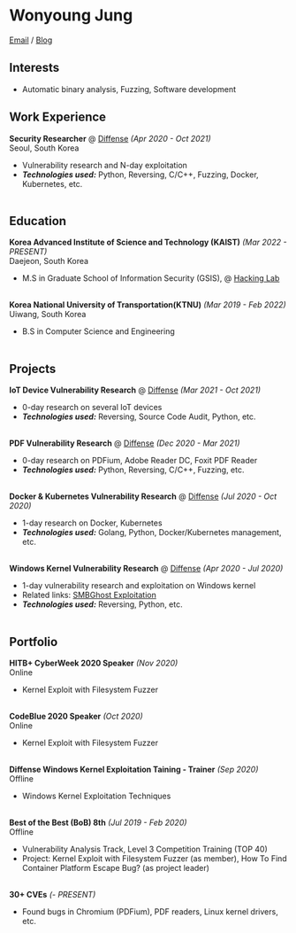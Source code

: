 # Wonyoung Jung
[Email](mailto:wonyoung.jung@kaist.ac.kr) / [Blog](https://nonetype.kr/)

## Interests
- Automatic binary analysis, Fuzzing, Software development

## Work Experience
**Security Researcher** @ [Diffense](https://diffense.com/) _(Apr 2020 - Oct 2021)_ <br>
Seoul, South Korea
  - Vulnerability research and N-day exploitation
  - **_Technologies used:_** Python, Reversing, C/C++, Fuzzing, Docker, Kubernetes, etc.
<br><br>

## Education
**Korea Advanced Institute of Science and Technology (KAIST)** _(Mar 2022 - PRESENT)_ <br>
Daejeon, South Korea
  - M.S in Graduate School of Information Security (GSIS), @ [Hacking Lab](https://kaist-hacking.github.io/)
<br><br>

**Korea National University of Transportation(KTNU)** _(Mar 2019 - Feb 2022)_ <br>
Uiwang, South Korea
  - B.S in Computer Science and Engineering
<br><br>

## Projects
**IoT Device Vulnerability Research** @ [Diffense](https://diffense.com/) _(Mar 2021 - Oct 2021)_ <br>
  - 0-day research on several IoT devices
  - **_Technologies used:_** Reversing, Source Code Audit, Python, etc.
<br><br>

**PDF Vulnerability Research** @ [Diffense](https://diffense.com/) _(Dec 2020 - Mar 2021)_ <br>
  - 0-day research on PDFium, Adobe Reader DC, Foxit PDF Reader
  - **_Technologies used:_** Python, Reversing, C/C++, Fuzzing, etc.
<br><br>

**Docker & Kubernetes Vulnerability Research** @ [Diffense](https://diffense.com/) _(Jul 2020 - Oct 2020)_ <br>
  - 1-day research on Docker, Kubernetes
  - **_Technologies used:_** Golang, Python, Docker/Kubernetes management, etc.
<br><br>

**Windows Kernel Vulnerability Research** @ [Diffense](https://diffense.com/) _(Apr 2020 - Jul 2020)_ <br>
  - 1-day vulnerability research and exploitation on Windows kernel
  - Related links: [SMBGhost Exploitation](https://web.archive.org/web/20201130040842/http://blog.diffense.co.kr/2020/09/24/SMBGhost.html)
  - **_Technologies used:_** Reversing, Python, etc.
<br><br>

## Portfolio
**HITB+ CyberWeek 2020 Speaker** _(Nov 2020)_ <br>
Online
  - Kernel Exploit with Filesystem Fuzzer
<br><br>

**CodeBlue 2020 Speaker** _(Oct 2020)_ <br>
Online
  - Kernel Exploit with Filesystem Fuzzer
<br><br>

**Diffense Windows Kernel Exploitation Taining - Trainer** _(Sep 2020)_ <br>
Offline
  - Windows Kernel Exploitation Techniques
<br><br>

**Best of the Best (BoB) 8th** _(Jul 2019 - Feb 2020)_ <br>
Offline
  - Vulnerability Analysis Track, Level 3 Competition Training (TOP 40)
  - Project: Kernel Exploit with Filesystem Fuzzer (as member), How To Find Container Platform Escape Bug? (as project leader)
<br><br>

**30+ CVEs** _(- PRESENT)_ <br>
  - Found bugs in Chromium (PDFium), PDF readers, Linux kernel drivers, etc.
<br><br>
